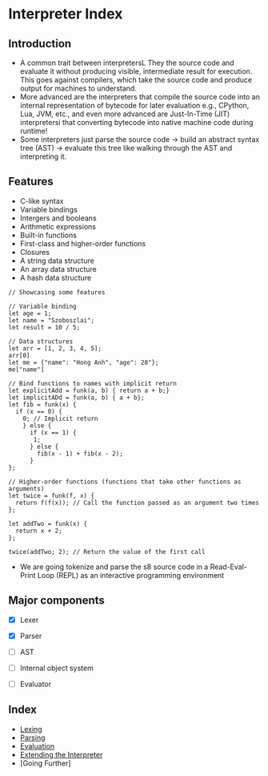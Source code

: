 # Interpreter Index

## Introduction

- A common trait between interpretersL They the source code and evaluate it without producing visible, intermediate result for execution. This goes against compilers, which take the source code and produce output for machines to understand.
- More advanced are the interpreters that compile the source code into an internal representation of bytecode for later evaluation e.g., CPython, Lua, JVM, etc., and even more advanced are Just-In-Time (JIT) interpretersi that converting bytecode into native machine code during runtime!
- Some interpreters just parse the source code -> build an abstract syntax tree (AST) -> evaluate this tree like walking through the AST and interpreting it.

## Features

- C-like syntax
- Variable bindings
- Intergers and booleans
- Arithmetic expressions
- Built-in functions
- First-class and higher-order functions
- Closures
- A string data structure
- An array data structure
- A hash data structure

```
// Showcasing some features

// Variable binding
let age = 1;
let name = "Szoboszlai";
let result = 10 / 5;

// Data structures
let arr = [1, 2, 3, 4, 5];
arr[0]
let me = {"name": "Hong Anh", "age": 28"};
me["name"]

// Bind functions to names with implicit return
let explicitAdd = funk(a, b) { return a + b;}
let implicitADd = funk(a, b) { a + b};
let fib = funk(x) {
  if (x == 0) {
    0; // Implicit return
    } else {
      if (x == 1) {
       1;
      } else {
        fib(x - 1) + fib(x - 2);
      }
};

// Higher-order functions (functions that take other functions as arguments)
let twice = funk(f, x) {
  return f(f(x)); // Call the function passed as an argument two times
};

let addTwo = funk(x) {
  return x + 2;
};

twice(addTwo; 2); // Return the value of the first call

```

- We are going tokenize and parse the s8 source code in a Read-Eval-Print Loop (REPL) as an interactive programming environment

## Major components

- [x] Lexer

- [x] Parser

- [ ] AST

- [ ] Internal object system

- [ ] Evaluator

## Index

- [Lexing](./Lexing.md)
- [Parsing](./Parsing.md)
- [Evaluation](./Evaluation.md)
- [Extending the Interpreter]()
- [Going Further]
